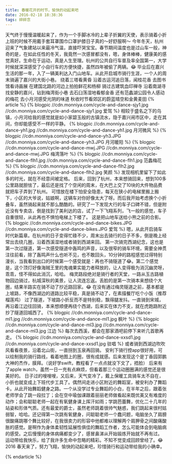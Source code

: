 ```yaml
---
title: 春暖花开的时节，愉快的动起来吧
date: 2016-02-18 18:38:36
tags: 碎碎念
---
```

天气终于慢慢温暖起来了，作为一个手脚冰冷的上辈子折翼的天使，表示骑着小折上班的时候不用戴手套耳罩围巾口罩护膝日子真的～好舒服啊～
今年冬天，杭州迎来了气象建站以来最冷气温，直接吓哭宝宝。春节期间温度也是过山车一般，神奇的是，在如此任性的冬天，我竟然一次感冒都没有，嗯，身体棒棒，健康美的感觉真好。生命在于运动，真是人生至理。杭州的公共自行车普及率全国第一，大学时候就深深感受了小自行车的方便快捷，虽然四年被偷了两辆。😂
毕业后在嘉兴生活的那一年，入了一辆美利达入门山地车。从此开启城市骑行生涯，一个人的周末骑遍了嘉兴的大街小巷。
绕着三塔看黄昏
沿着古运河追日落，闻桂花香
去图书馆看诗画展
在建国北路的河边上拍拍鲜花和杨柳
骑过古建筑血印禅寺
沿着南湖寻找安静的嘉兴，钻到梅湾街小巷
去石臼荡湿地看郁金香
还有范蠡湖公园令人感动的梅花
去小月河感受光阴的味道
秋收时节看郊区的蔚蓝晴空和金黄麦田
{% article %}
{% blogpic //cdn.monniya.com/cycle-and-dance-sjy1.jpg //cdn.monniya.com/cycle-and-dance-sjy1.jpg 爱驾 %}
相较于盛名之下的乌镇，小月河给我的感觉就是如小家碧玉般的古镇流水，隐于嘉兴闹市区中，走在其间，你却能感受不一样的平静。
{% blogpic //cdn.monniya.com/cycle-and-dance-yh1.jpg //cdn.monniya.com/cycle-and-dance-yh1.jpg 月河微风 %}
{% blogpic //cdn.monniya.com/cycle-and-dance-yh3.JPG //cdn.monniya.com/cycle-and-dance-yh3.JPG 月河暖阳 %}
{% blogpic //cdn.monniya.com/cycle-and-dance-mwj.JPG //cdn.monniya.com/cycle-and-dance-mwj.JPG 梅湾落叶 %}
{% blogpic //cdn.monniya.com/cycle-and-dance-flh1.jpg //cdn.monniya.com/cycle-and-dance-flh1.jpg 范蠡梅花 %}
{% blogpic //cdn.monniya.com/cycle-and-dance-flh2.jpg //cdn.monniya.com/cycle-and-dance-flh2.jpg 笑颜 %}
发现相机里留下了如此多的时光，就在不经意间被定格。
后来，回到了杭州，本来想骑回来，想到100多公里路就胆怯了，最后还是找了个空闲的周末，在大巴上交了10块的大件物品费就把车子弄到了杭州。
可惜放在楼下怕安全隐患，每天在狭小的电梯里搬上搬下，小区的大爷说，姑娘啊，这辆车对你好像太大了呀。而后我开始考虑换个小折叠车，虽然骑起来就不那么酷酷的。研究了一下发现大行的车子口碑不错，但是附近没有专卖店，倒是找到了美利达的店，试了一下飞翔系列，飞一般的感觉，车子自重很轻，从此再也不惧怕电梯上下楼了。
这是把山地车送给小熊之前的合影。
{% blogpic //cdn.monniya.com/cycle-and-dance-bikes.JPG //cdn.monniya.com/cycle-and-dance-bikes.JPG 爱驾 %}
嗯，从此开启骑车时代新篇章。在杭州的日子变得忙碌不少，周末出去骑行的日子不多，倒是晚上经常出去绕几圈，沿着西溪湿地或者骑到西湖来回。
第一次骑完西湖纪念，这也是第一次过隧道，第一次感受隧道中轰鸣的声音，以及很窄的骑车环境，需要全神贯注往前看，除了轰鸣声什么也听不见，也不敢回头，10分钟的路程感觉过得特别漫长，当我看到出口的时候第一个感受就是：再也不骑隧道了😂。第二个感觉是，这个顶灯好像海贼王里的鬼魂果实能力者释放的，让人变得极为消沉幽灵呀，乖乖，怪不得如此消沉，哈哈。
梅灵路段绝对是骑行者的天堂，一路从玉古路植物园边骑过，杭城深秋的美景，让人流连忘返。丢脸的是第一次骑本来想绕个大圈，结果半路实在骑不动了抄近路回家。😂
在没有通过梅灵隧道之前，基本都是上坡路，不像西湖边的道路比较平稳，真是骑不动了，在素描餐厅吃个小饭（推荐榴莲鸡）
过了隧道，下坡路小折反而不是特别稳，飘得腿发抖。一直骑到宋城，再沿着江边往回骑，本来想顺便再绕个西湖，后来实在体力不支，就在虎跑路附近抄了隧道回城西了。
{% blogpic //cdn.monniya.com/cycle-and-dance-ml1.jpg //cdn.monniya.com/cycle-and-dance-ml1.jpg 枫叶 %}
{% blogpic //cdn.monniya.com/cycle-and-dance-ml3.jpg //cdn.monniya.com/cycle-and-dance-ml3.jpg 江边 %}
每次去西溪，都会在那家酒吧前停下来听几首歌再走。
{% blogpic //cdn.monniya.com/cycle-and-dance-xxsd1.jpg //cdn.monniya.com/cycle-and-dance-xxsd1.jpg 驻唱 %}
或者骑到西湖边吹吹风看看夜景，沿着北山街，一直拐到玉泉再回骑。
安利下骑行控app很好用，可以绘制我的骑行路线，看着地图上的圈，很有成就感。后来发现这个是丁香园郭鹏大神的杰作，膜拜。（说好学swift，教程看了一点点就没下文了，捂脸）
后来有了apple watch，虽然一日一充有点麻烦，但看着那三个运动圈圈满的感觉还是很美好的。
日子过的嗖嗖嗖，又后来，天气变冷了，戴上保暖工具骑车太不自在，小折也就变成上下班代步工具了。偶然间走进小区附近的舞蹈室，被安利办了舞蹈卡。从此开始舞蹈健身之路。一个从没学过专业舞蹈的小白，在半年之后，跟着张老师学会了跳一段拉丁；会在空中瑜伽课跟着丽丽老师做看起来既优美又有难度的动作；会和聪聪老师一起在有氧健身课上挥汗如雨；学跳芭蕾舞，优化二十几年的站姿和形体气质。还有最爱的爵士，虽然老师跳着很帅气魅惑，我们跳起来很村姑弱智，哈哈。还记得第一次跳有氧健身，问聪聪老师一个蠢问题，电脑坐久了肩膀很酸痛跳哪个舞比较好，在我很卖力的形容中他都难以理解两个肩胛骨之间酸痛酸胀的感觉。是啊作为身体柔韧性延展性俱佳的舞蹈工作者，怎么可能体会到电脑病的感受。之后慢慢的身体病痛都变少了，感冒鼻涕从开始锻炼开始就不再有过。
运动带给我快乐，给了我许多生命中忽略的精彩。不知不觉变成回顾曾经了。😂
2016 春天来了，努力飞翔，愉快的动起来吧，珍惜骑行和运动带给我的小确幸。

{% endarticle %}
